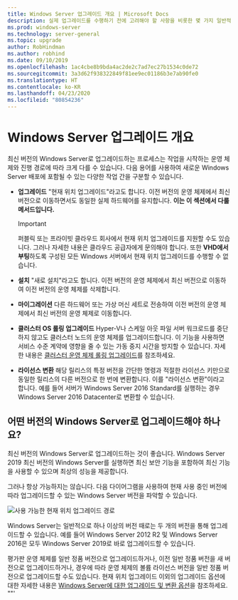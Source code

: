 ```yaml
---
title: Windows Server 업그레이드 개요 | Microsoft Docs
description: 실제 업그레이드를 수행하기 전에 고려해야 할 사항을 비롯한 몇 가지 일반적인 Windows Server 업그레이드 정보를 알아봅니다.
ms.prod: windows-server
ms.technology: server-general
ms.topic: upgrade
author: RobHindman
ms.author: robhind
ms.date: 09/10/2019
ms.openlocfilehash: 1ac4cbe8b9bda4ac2de2c7ad7ec27b1534c0de72
ms.sourcegitcommit: 3a3d62f938322849f81ee9ec01186b3e7ab90fe0
ms.translationtype: HT
ms.contentlocale: ko-KR
ms.lasthandoff: 04/23/2020
ms.locfileid: "80854236"
---
```

# <a name="overview-about-windows-server-upgrades"></a>Windows Server 업그레이드 개요

최신 버전의 Windows Server로 업그레이드하는 프로세스는 작업을 시작하는 운영 체제와 진행 경로에 따라 크게 다를 수 있습니다. 다음 용어를 사용하여 새로운 Windows Server 배포에 포함될 수 있는 다양한 작업 간을 구분할 수 있습니다.

- **업그레이드** "현재 위치 업그레이드"라고도 합니다. 이전 버전의 운영 체제에서 최신 버전으로 이동하면서도 동일한 실제 하드웨어를 유지합니다. **이는 이 섹션에서 다룰 메서드입니다.**

    >[!Important]
    >퍼블릭 또는 프라이빗 클라우드 회사에서 현재 위치 업그레이드를 지원할 수도 있습니다. 그러나 자세한 내용은 클라우드 공급자에게 문의해야 합니다. 또한 **VHD에서 부팅**하도록 구성된 모든 Windows 서버에서 현재 위치 업그레이드를 수행할 수 없습니다.

- **설치** "새로 설치"라고도 합니다. 이전 버전의 운영 체제에서 최신 버전으로 이동하여 이전 버전의 운영 체제를 삭제합니다.

- **마이그레이션** 다른 하드웨어 또는 가상 머신 세트로 전송하여 이전 버전의 운영 체제에서 최신 버전의 운영 체제로 이동합니다.

- **클러스터 OS 롤링 업그레이드** Hyper-V나 스케일 아웃 파일 서버 워크로드를 중단하지 않고도 클러스터 노드의 운영 체제를 업그레이드합니다. 이 기능을 사용하면 서비스 수준 계약에 영향을 줄 수 있는 가동 중지 시간을 방지할 수 있습니다. 자세한 내용은 [클러스터 운영 체제 롤링 업그레이드](../failover-clustering/cluster-operating-system-rolling-upgrade.md)를 참조하세요.

- **라이선스 변환** 해당 릴리스의 특정 버전을 간단한 명령과 적절한 라이선스 키만으로 동일한 릴리스의 다른 버전으로 한 번에 변환합니다. 이를 "라이선스 변환"이라고 합니다. 예를 들어 서버가 Windows Server 2016 Standard를 실행하는 경우 Windows Server 2016 Datacenter로 변환할 수 있습니다.

## <a name="which-version-of-windows-server-should-i-upgrade-to"></a>어떤 버전의 Windows Server로 업그레이드해야 하나요?

최신 버전의 Windows Server로 업그레이드하는 것이 좋습니다. Windows Server 2019 최신 버전의 Windows Server를 실행하면 최신 보안 기능을 포함하여 최신 기능을 사용할 수 있으며 최상의 성능을 제공합니다.

그러나 항상 가능하지는 않습니다. 다음 다이어그램을 사용하여 현재 사용 중인 버전에 따라 업그레이드할 수 있는 Windows Server 버전을 파악할 수 있습니다.

![사용 가능한 현재 위치 업그레이드 경로](media/upgrade-paths.png)

Windows Server는 일반적으로 하나 이상의 버전 때로는 두 개의 버전을 통해 업그레이드할 수 있습니다. 예를 들어 Windows Server 2012 R2 및 Windows Server 2016은 모두 Windows Server 2019로 바로 업그레이드할 수 있습니다.

평가판 운영 체제를 일반 정품 버전으로 업그레이드하거나, 이전 일반 정품 버전을 새 버전으로 업그레이드하거나, 경우에 따라 운영 체제의 볼륨 라이선스 버전을 일반 정품 버전으로 업그레이드할 수도 있습니다. 현재 위치 업그레이드 이외의 업그레이드 옵션에 대한 자세한 내용은 [Windows Server에 대한 업그레이드 및 변환 옵션](../get-started/supported-upgrade-paths.md)을 참조하세요.
""'
